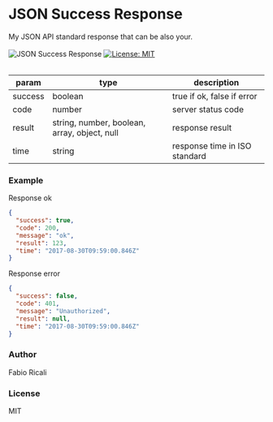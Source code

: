 <h1>JSON Success Response</h1>
My JSON API standard response that can be also your.
<br/><br/>
<img src="https://img.shields.io/badge/JSON-Success%20Response-green.svg" title="JSON Success Response"/>
<a href="https://opensource.org/licenses/MIT" target="_blank"><img src="https://img.shields.io/badge/License-MIT-yellow.svg" title="License: MIT"/></a>
</div>
<br/><br/>

 param|type|description
 -|-|-
 success|boolean| true if ok, false if error
 code|number| server status code
 result|string, number, boolean, array, object, null| response result
 time|string| response time in ISO standard

 ### Example
 Response ok
```json
{
  "success": true,
  "code": 200,
  "message": "ok",
  "result": 123,
  "time": "2017-08-30T09:59:00.846Z"
}
```
 Response error
```json
{
  "success": false,
  "code": 401,
  "message": "Unauthorized",
  "result": null,
  "time": "2017-08-30T09:59:00.846Z"
}
```

### Author
Fabio Ricali

### License
MIT
